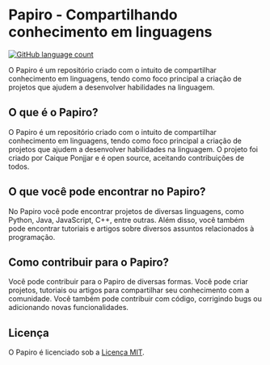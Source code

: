 # Papiro - Compartilhando conhecimento em linguagens

[![GitHub language count](https://img.shields.io/github/languages/count/Caique-P/Papiro)](https://github.com/Naereen/StrapDown.js/)

O Papiro é um repositório criado com o intuito de compartilhar conhecimento em linguagens, tendo como foco principal a criação de projetos que ajudem a desenvolver habilidades na linguagem.

## O que é o Papiro?

O Papiro é um repositório criado com o intuito de compartilhar conhecimento em linguagens, tendo como foco principal a criação de projetos que ajudem a desenvolver habilidades na linguagem. O projeto foi criado por Caique Ponjjar e é open source, aceitando contribuições de todos.

## O que você pode encontrar no Papiro?

No Papiro você pode encontrar projetos de diversas linguagens, como Python, Java, JavaScript, C++, entre outras. Além disso, você também pode encontrar tutoriais e artigos sobre diversos assuntos relacionados à programação.

## Como contribuir para o Papiro?

Você pode contribuir para o Papiro de diversas formas. Você pode criar projetos, tutoriais ou artigos para compartilhar seu conhecimento com a comunidade. Você também pode contribuir com código, corrigindo bugs ou adicionando novas funcionalidades.

## Licença

O Papiro é licenciado sob a [Licença MIT](https://github.com/Naereen/StrapDown.js/blob/master/LICENSE).
